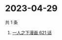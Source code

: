 # 2023-04-29

共 1 条

<!-- BEGIN ZHIHUSEARCH -->
<!-- 最后更新时间 Sat Apr 29 2023 02:14:01 GMT+0800 (China Standard Time) -->
1. [一人之下漫画 621 话](https://www.zhihu.com/search?q=一人之下漫画%20621%20话)
<!-- END ZHIHUSEARCH -->
